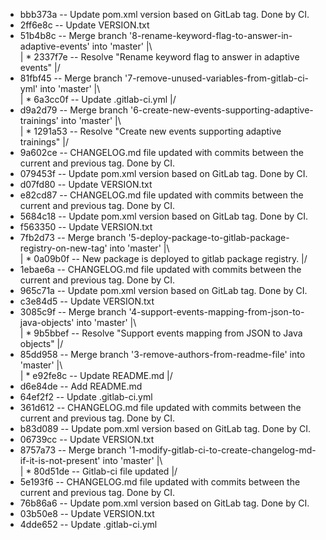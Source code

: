 * bbb373a -- Update pom.xml version based on GitLab tag. Done by CI.
* 2ff6e8c -- Update VERSION.txt
*   51b4b8c -- Merge branch '8-rename-keyword-flag-to-answer-in-adaptive-events' into 'master'
|\  
| * 2337f7e -- Resolve "Rename keyword flag to answer in adaptive events"
|/  
*   81fbf45 -- Merge branch '7-remove-unused-variables-from-gitlab-ci-yml' into 'master'
|\  
| * 6a3cc0f -- Update .gitlab-ci.yml
|/  
*   d9a2d79 -- Merge branch '6-create-new-events-supporting-adaptive-trainings' into 'master'
|\  
| * 1291a53 -- Resolve "Create new events supporting adaptive trainings"
|/  
* 9a602ce -- CHANGELOG.md file updated with commits between the current and previous tag. Done by CI.
* 079453f -- Update pom.xml version based on GitLab tag. Done by CI.
* d07fd80 -- Update VERSION.txt
* e82cd87 -- CHANGELOG.md file updated with commits between the current and previous tag. Done by CI.
* 5684c18 -- Update pom.xml version based on GitLab tag. Done by CI.
* f563350 -- Update VERSION.txt
*   7fb2d73 -- Merge branch '5-deploy-package-to-gitlab-package-registry-on-new-tag' into 'master'
|\  
| * 0a09b0f -- New package is deployed to gitlab package registry.
|/  
* 1ebae6a -- CHANGELOG.md file updated with commits between the current and previous tag. Done by CI.
* 965c71a -- Update pom.xml version based on GitLab tag. Done by CI.
* c3e84d5 -- Update VERSION.txt
*   3085c9f -- Merge branch '4-support-events-mapping-from-json-to-java-objects' into 'master'
|\  
| * 9b5bbef -- Resolve "Support events mapping from JSON to Java objects"
|/  
*   85dd958 -- Merge branch '3-remove-authors-from-readme-file' into 'master'
|\  
| * e92fe8c -- Update README.md
|/  
* d6e84de -- Add README.md
* 64ef2f2 -- Update .gitlab-ci.yml
* 361d612 -- CHANGELOG.md file updated with commits between the current and previous tag. Done by CI.
* b83d089 -- Update pom.xml version based on GitLab tag. Done by CI.
* 06739cc -- Update VERSION.txt
*   8757a73 -- Merge branch '1-modify-gitlab-ci-to-create-changelog-md-if-it-is-not-present' into 'master'
|\  
| * 80d51de -- Gitlab-ci file updated
|/  
* 5e193f6 -- CHANGELOG.md file updated with commits between the current and previous tag. Done by CI.
* 76b86a6 -- Update pom.xml version based on GitLab tag. Done by CI.
* 03b50e8 -- Update VERSION.txt
* 4dde652 -- Update .gitlab-ci.yml